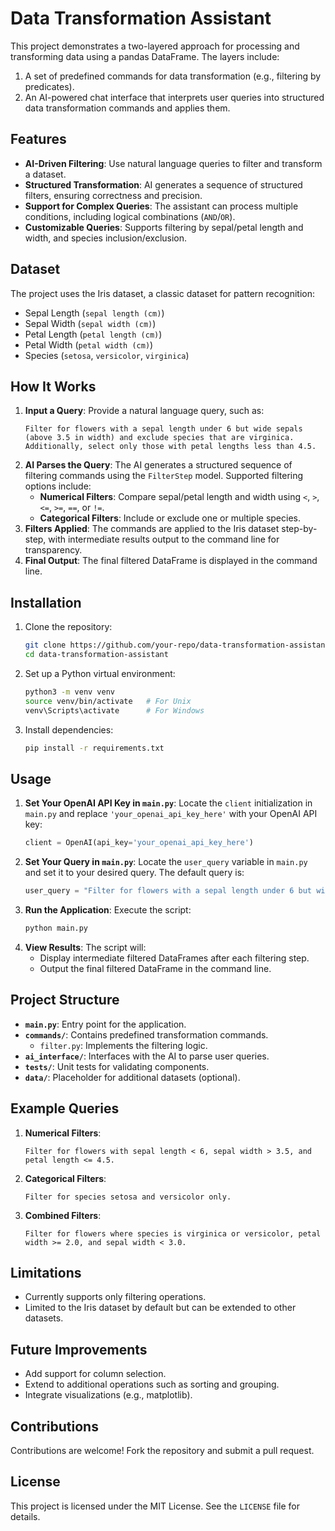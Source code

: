 
# Data Transformation Assistant

This project demonstrates a two-layered approach for processing and transforming data using a pandas DataFrame. The layers include:
1. A set of predefined commands for data transformation (e.g., filtering by predicates).
2. An AI-powered chat interface that interprets user queries into structured data transformation commands and applies them.

## Features
- **AI-Driven Filtering**: Use natural language queries to filter and transform a dataset.
- **Structured Transformation**: AI generates a sequence of structured filters, ensuring correctness and precision.
- **Support for Complex Queries**: The assistant can process multiple conditions, including logical combinations (`AND`/`OR`).
- **Customizable Queries**: Supports filtering by sepal/petal length and width, and species inclusion/exclusion.

## Dataset
The project uses the Iris dataset, a classic dataset for pattern recognition:
- Sepal Length (`sepal length (cm)`)
- Sepal Width (`sepal width (cm)`)
- Petal Length (`petal length (cm)`)
- Petal Width (`petal width (cm)`)
- Species (`setosa`, `versicolor`, `virginica`)

## How It Works
1. **Input a Query**: Provide a natural language query, such as:
   ```plaintext
   Filter for flowers with a sepal length under 6 but wide sepals (above 3.5 in width) and exclude species that are virginica. Additionally, select only those with petal lengths less than 4.5.
   ```
2. **AI Parses the Query**: The AI generates a structured sequence of filtering commands using the `FilterStep` model. Supported filtering options include:
   - **Numerical Filters**: Compare sepal/petal length and width using `<`, `>`, `<=`, `>=`, `==`, or `!=`.
   - **Categorical Filters**: Include or exclude one or multiple species.
3. **Filters Applied**: The commands are applied to the Iris dataset step-by-step, with intermediate results output to the command line for transparency.
4. **Final Output**: The final filtered DataFrame is displayed in the command line.

## Installation
1. Clone the repository:
   ```bash
   git clone https://github.com/your-repo/data-transformation-assistant.git
   cd data-transformation-assistant
   ```
2. Set up a Python virtual environment:
   ```bash
   python3 -m venv venv
   source venv/bin/activate   # For Unix
   venv\Scripts\activate      # For Windows
   ```
3. Install dependencies:
   ```bash
   pip install -r requirements.txt
   ```

## Usage
1. **Set Your OpenAI API Key in `main.py`**:
   Locate the `client` initialization in `main.py` and replace `'your_openai_api_key_here'` with your OpenAI API key:
   ```python
   client = OpenAI(api_key='your_openai_api_key_here')

2. **Set Your Query in `main.py`**:
   Locate the `user_query` variable in `main.py` and set it to your desired query. The default query is:
   ```python
   user_query = "Filter for flowers with a sepal length under 6 but wide sepals (above 3.5 in width) and exclude species that are virginica. Additionally, select only those with petal lengths less than 4.5."
   ```
3. **Run the Application**:
   Execute the script:
   ```bash
   python main.py
   ```
5. **View Results**:
   The script will:
   - Display intermediate filtered DataFrames after each filtering step.
   - Output the final filtered DataFrame in the command line.

## Project Structure
- **`main.py`**: Entry point for the application.
- **`commands/`**: Contains predefined transformation commands.
  - `filter.py`: Implements the filtering logic.
- **`ai_interface/`**: Interfaces with the AI to parse user queries.
- **`tests/`**: Unit tests for validating components.
- **`data/`**: Placeholder for additional datasets (optional).

## Example Queries
1. **Numerical Filters**:
   ```plaintext
   Filter for flowers with sepal length < 6, sepal width > 3.5, and petal length <= 4.5.
   ```
2. **Categorical Filters**:
   ```plaintext
   Filter for species setosa and versicolor only.
   ```
3. **Combined Filters**:
   ```plaintext
   Filter for flowers where species is virginica or versicolor, petal width >= 2.0, and sepal width < 3.0.
   ```

## Limitations
- Currently supports only filtering operations.
- Limited to the Iris dataset by default but can be extended to other datasets.

## Future Improvements
- Add support for column selection.
- Extend to additional operations such as sorting and grouping.
- Integrate visualizations (e.g., matplotlib).

## Contributions
Contributions are welcome! Fork the repository and submit a pull request.

## License
This project is licensed under the MIT License. See the `LICENSE` file for details.
